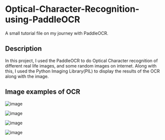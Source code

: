 # Optical-Character-Recognition-using-PaddleOCR
A small tutorial file on my journey with PaddleOCR. 

## Description
In this project, I used the PaddleOCR to do Optical Character recognition of different real life images, and some random images on internet. 
Along with this, I used the Python Imaging Library(PIL) to display the results of the OCR along with the image. 

## Image examples of OCR

![image](https://github.com/user-attachments/assets/5fba2465-a7c6-4839-a842-d1d04a2dea4a)

![image](https://github.com/user-attachments/assets/49bcc73d-8771-4f11-adf4-42496455f291)

![image](https://github.com/user-attachments/assets/b9d0310c-fd3d-4ea5-a6f8-c1f44f6285d8)

![image](https://github.com/user-attachments/assets/309c3dd6-e2a1-4df1-b1ef-f929eb4255ad)
